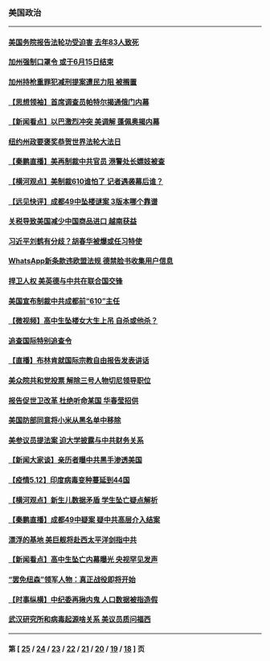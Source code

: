 ### 美国政治
---
#### [美国务院报告法轮功受迫害 去年83人致死](../../pages/ncid1078159/n12944350.md) 
#### [加州强制口罩令 或于6月15日结束](../../pages/ncid1078159/n12944500.md) 
#### [加州持枪重罪犯减刑提案遭民力阻 被搁置](../../pages/ncid1078159/n12944485.md) 
#### [【思想领袖】首席调查员帕特尔揭通俄门内幕](../../pages/ncid1078159/n12864854.md) 
#### [【新闻看点】以巴激烈冲突 美调解 蓬佩奥揭内幕](../../pages/ncid1078159/n12944046.md) 
#### [纽约州政要褒奖恭贺世界法轮大法日](../../pages/ncid1078159/n12943690.md) 
#### [【秦鹏直播】美再制裁中共官员 港警处长嫖妓被查](../../pages/ncid1078159/n12944063.md) 
#### [【横河观点】美制裁610谁怕了 记者遇袭幕后谁？](../../pages/ncid1078159/n12944119.md) 
#### [【远见快评】成都49中坠楼谜案 3版本哪个靠谱](../../pages/ncid1078159/n12944027.md) 
#### [关税导致美国减少中国商品进口 越南获益](../../pages/ncid1078159/n12943809.md) 
#### [习近平刘鹤有分歧？胡春华被爆或任习特使](../../pages/ncid1078159/n12943883.md) 
#### [WhatsApp新条款违欧盟法规 德禁脸书收集用户信息](../../pages/ncid1078159/n12942921.md) 
#### [捍卫人权 美英德与中共在联合国交锋](../../pages/ncid1078159/n12943785.md) 
#### [美国宣布制裁中共成都前“610”主任](../../pages/ncid1078159/n12943654.md) 
#### [【微视频】高中生坠楼女大生上吊 自杀或他杀？](../../pages/ncid1078159/n12943198.md) 
#### [追查国际特别追查令](../../pages/ncid1078159/n12943048.md) 
#### [【直播】布林肯就国际宗教自由报告发表讲话](../../pages/ncid1078159/n12942795.md) 
#### [美众院共和党投票 解除三号人物切尼领导职位](../../pages/ncid1078159/n12943017.md) 
#### [报告促世卫改革 杜绝听命某国 华春莹招供](../../pages/ncid1078159/n12941970.md) 
#### [美国防部同意将小米从黑名单中移除](../../pages/ncid1078159/n12942845.md) 
#### [美参议员提法案 迫大学披露与中共财务关系](../../pages/ncid1078159/n12942698.md) 
#### [【新闻大家谈】亲历者曝中共黑手渗透美国](../../pages/ncid1078159/n12942408.md) 
#### [【疫情5.12】印度病毒变种蔓延到44国](../../pages/ncid1078159/n12942045.md) 
#### [【横河观点】新生儿数据矛盾 学生坠亡疑点解析](../../pages/ncid1078159/n12940990.md) 
#### [【秦鹏直播】成都49中疑案 疑中共高层介入结案](../../pages/ncid1078159/n12940951.md) 
#### [漂浮的基地 美巨舰将赴西太平洋剑指中共](../../pages/ncid1078159/n12941030.md) 
#### [【新闻看点】高中生坠亡内幕曝光 央视罕见发声](../../pages/ncid1078159/n12940763.md) 
#### [“罢免纽森”领军人物：真正战役即将开始](../../pages/ncid1078159/n12940640.md) 
#### [【时事纵横】中纪委再揪内鬼 人口数据被指造假](../../pages/ncid1078159/n12940800.md) 
#### [武汉研究所和病毒起源啥关系 美议员质问福西](../../pages/ncid1078159/n12940535.md) 

---
#### 第 [ [25](./25.md) / [24](./24.md) / [23](./23.md) / [22](./22.md) / [21](./21.md) / [20](./20.md) / [19](./19.md) / [18](./18.md) ] 页
